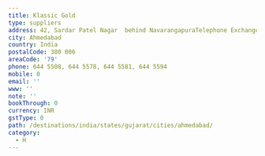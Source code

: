 ```yaml
---
title: Klassic Gold
type: suppliers
address: 42, Sardar Patel Nagar  behind NavarangapuraTelephone Exchange  Narangapura
city: Ahmedabad
country: India
postalCode: 380 006
areaCode: '79'
phone: 644 5508, 644 5578, 644 5581, 644 5594
mobile: 0
email: ''
www: ''
note: ''
bookThrough: 0
currency: INR
gstType: 0
path: /destinations/india/states/gujarat/cities/ahmedabad/
category:
  - H
---
```


